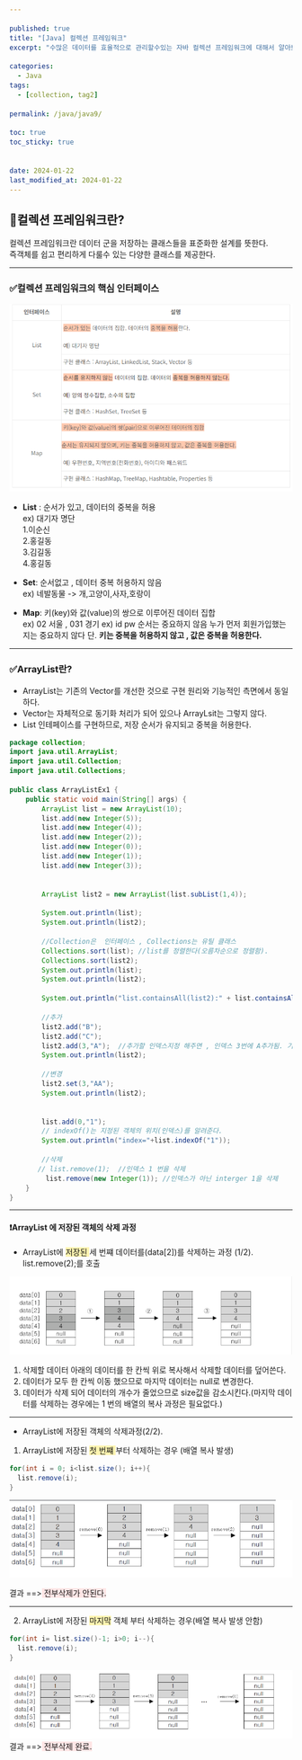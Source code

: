 ```yaml
---

published: true
title: "[Java] 컬렉션 프레임워크"
excerpt: "수많은 데이터를 효율적으로 관리할수있는 자바 컬렉션 프레임워크에 대해서 알아보기."

categories:
  - Java
tags:
  - [collection, tag2]

permalink: /java/java9/

toc: true
toc_sticky: true


date: 2024-01-22
last_modified_at: 2024-01-22
---
```


## 📌컬렉션 프레임워크란?
컬렉션 프레임워크란 데이터 군을 저장하는 클래스들을 표준화한 설계를 뜻한다. <br>
즉객체를 쉽고 편리하게 다룰수 있는 다양한 클래스를 제공한다.

---

### ✅컬렉션 프레임워크의 핵심 인터페이스

![image description](/assets/images/collection.png)<br>

* **List** : 순서가 있고, 데이터의 중복을 허용<br>
ex) 대기자 명단<br>
1.이순신<br>
2.홍길동<br>
3.김길동<br>
4.홍길동<br>

* **Set**: 순서없고 , 데이터 중복 허용하지 않음<br>
ex) 네발동물 -> 개,고양이,사자,호랑이

* **Map**: 키(key)와 값(value)의 쌍으로 이루어진 데이터 집합 <br>
ex) 02 서울 , 031 경기
ex) id pw
순서는 중요하지 않음 누가 먼저 회원가입했는지는 중요하지 않다
단. **키는 중복을 허용하지 않고 , 값은 중복을 허용한다.**

---

### ✅ArrayList란?
* ArrayList는 기존의 Vector를 개선한 것으로 구현 원리와 기능적인 측면에서 동일하다.
* Vector는 자체적으로 동기화 처리가 되어 있으나 ArrayLsit는 그렇지 않다.
* List 인테페이스를 구현하므로, 저장 순서가 유지되고 중복을 허용한다.


```java
package collection;
import java.util.ArrayList;
import java.util.Collection;
import java.util.Collections;

public class ArrayListEx1 {
    public static void main(String[] args) {
        ArrayList list = new ArrayList(10);
        list.add(new Integer(5));
        list.add(new Integer(4));
        list.add(new Integer(2));
        list.add(new Integer(0));
        list.add(new Integer(1));
        list.add(new Integer(3));


        ArrayList list2 = new ArrayList(list.subList(1,4));

        System.out.println(list);
        System.out.println(list2);

        //Collection은  인터페이스 , Collections는 유틸 클래스
        Collections.sort(list); //list를 정렬한다(오름차순으로 정렬함).
        Collections.sort(list2);
        System.out.println(list);
        System.out.println(list2);

        System.out.println("list.containsAll(list2):" + list.containsAll(list2));

        //추가
        list2.add("B");
        list2.add("C");
        list2.add(3,"A");  //추가할 인덱스지정 해주면 , 인덱스 3번에 A추가됨. 기존에있는건 뒤로 밀림(부담이 가는작업)
        System.out.println(list2);

        //변경
        list2.set(3,"AA");
        System.out.println(list2);


        list.add(0,"1");
        // indexOf()는 지정된 객체의 위치(인덱스)를 알려준다.
        System.out.println("index="+list.indexOf("1"));

        //삭제
       // list.remove(1);  //인덱스 1 번을 삭제
         list.remove(new Integer(1)); //인덱스가 아닌 interger 1을 삭제
    }
}

```

---

#### ❗ArrayList 에 저장된 객체의 삭제 과정
- ArrayList에 <span style="background-color:#fff5b1"> 저장된 </span> 세 번쨰 데이터를(data[2])를 삭제하는 과정 (1/2).<br>
list.remove(2);를 호출

![image description](/assets/images/collection1.png)<br>

1. 삭제할 데이터 아래의 데이터를 한 칸씩 위로 복사해서 삭제할 데이터를 덮어쓴다.
2. 데이터가 모두 한 칸씩 이동 했으므로 마지막 데이터는 null로 변경한다.
3. 데이터가 삭제 되어 데이터의 개수가 줄었으므로 size값을 감소시킨다.(마지막 데이터를 삭제하는 경우에는 1 번의 배열의 복사 과정은 필요없다.)

---

* ArrayList에 저장된 객체의 삭제과정(2/2).
1. ArrayList에 저장된 <span style="background-color:#fff5b1"> 첫 번쨰 </span> 부터 삭제하는 경우 (배열 복사 발생)

```java
for(int i = 0; i<list.size(); i++){
  list.remove(i);
}
```

![image description](/assets/images/collection2.png)<br>

결과 ==><span style="background-color:#FFE6E6"> 전부삭제가 안된다.</span><br> 

---

2. ArrayList에 저장된 <span style="background-color:#fff5b1"> 마지막</span> 객체 부터 삭제하는 경우(배열 복사 발생 안함)

```java
for(int i= list.size()-1; i>0; i--){
  list.remove(i);
}
```

![image description](/assets/images/collection3.png)<br>
결과 ==><span style="background-color:#FFE6E6"> 전부삭제 완료. </span><br>